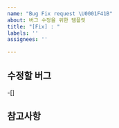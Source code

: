 ```yaml
---
name: "Bug Fix request \U0001F41B"
about: 버그 수정을 위한 템플릿
title: "[Fix] : "
labels: ''
assignees: ''

---
```


## 수정할 버그
-[]

## 참고사항
